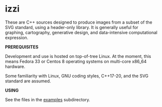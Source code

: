 # izzi

These are C++ sources designed to produce images from a subset of the
SVG standard, using a header-only library. It is generally useful for
graphing, cartography, generative design, and data-intensive
computational expression.


**PREREQUISITES**

Development and use is hosted on top-of-tree Linux. At the moment,
this means Fedora 33 or Centos 8 operating systems on multi-core
x86_64 hardware.

Some familiarity with Linux, GNU coding styles, C++17-20, and the SVG standard are assumed.


**USING**

See the files in the [examples](/examples/) subdirectory.
